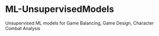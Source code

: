 # ML-UnsupervisedModels
Unsupervised ML models for Game Balancing, Game Design, Character Combat Analysis
